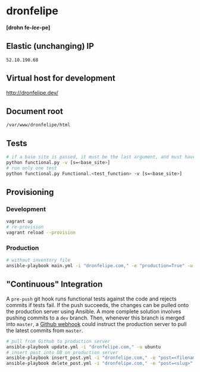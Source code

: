 # dronfelipe
**[drohn fe-*lee*-pe]**

## Elastic (unchanging) IP
`52.10.190.68`

## Virtual host for development
<http://dronfelipe.dev/>

## Document root
`/var/www/dronfelipe/html`


## Tests
```sh
# if a base site is passed, it must be the last argument, and must have the form shown below
python functional.py -v [s=<base_site>]
# run only one test
python functional.py Functional.<test_function> -v [s=<base_site>]
```


## Provisioning
### Development
```sh
vagrant up
# re-provision
vagrant reload --provision
```

### Production
```sh
# without inventory file
ansible-playbook main.yml -i "dronfelipe.com," -e "production=True" -u ubuntu
```


## "Continuous" Integration
A `pre-push` git hook runs functional tests against the code and rejects commits if tests fail. If the push succeeds, the changes can be pulled onto the production server using Ansible. A more complete solution involves pushing commits to a `dev` branch. Then, whenever this branch is merged into `master`, a [Github webhook](https://help.github.com/articles/about-webhooks/) could instruct the production server to pull the latest commits from `master`.

```sh
# pull from Github to production server
ansible-playbook update.yml -i "dronfelipe.com," -u ubuntu
# insert post into DB on production server
ansible-playbook insert_post.yml -i "dronfelipe.com," -e "post=<filename>" -u ubuntu
ansible-playbook delete_post.yml -i "dronfelipe.com," -e "post=<slug>" -u ubuntu
```

